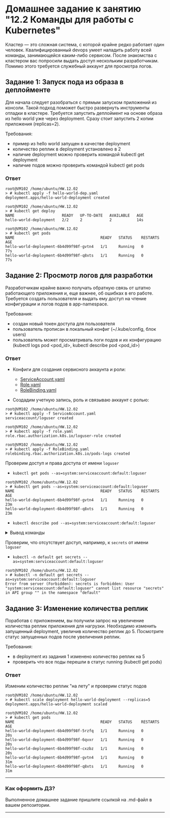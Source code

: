 # Домашнее задание к занятию "12.2 Команды для работы с Kubernetes"
Кластер — это сложная система, с которой крайне редко работает один человек. Квалифицированный devops умеет наладить работу всей команды, занимающейся каким-либо сервисом.
После знакомства с кластером вас попросили выдать доступ нескольким разработчикам. Помимо этого требуется служебный аккаунт для просмотра логов.

## Задание 1: Запуск пода из образа в деплойменте
Для начала следует разобраться с прямым запуском приложений из консоли. Такой подход поможет быстро развернуть инструменты отладки в кластере. Требуется запустить деплоймент на основе образа из hello world уже через deployment. Сразу стоит запустить 2 копии приложения (replicas=2). 

Требования:
 * пример из hello world запущен в качестве deployment
 * количество реплик в deployment установлено в 2
 * наличие deployment можно проверить командой kubectl get deployment
 * наличие подов можно проверить командой kubectl get pods

### Ответ

```shell
root@VM102 /home/ubuntu/HW.12.02
> # kubectl apply -f hello-world-dep.yaml
deployment.apps/hello-world-deployment created

root@VM102 /home/ubuntu/HW.12.02
> # kubectl get deploy
NAME                     READY   UP-TO-DATE   AVAILABLE   AGE
hello-world-deployment   2/2     2            2           14s

root@VM102 /home/ubuntu/HW.12.02
> # kubectl get pods
NAME                                      READY   STATUS    RESTARTS   AGE
hello-world-deployment-6b4d99f98f-gvtn4   1/1     Running   0          77s
hello-world-deployment-6b4d99f98f-q8xts   1/1     Running   0          77s
```

## Задание 2: Просмотр логов для разработки
Разработчикам крайне важно получать обратную связь от штатно работающего приложения и, еще важнее, об ошибках в его работе. 
Требуется создать пользователя и выдать ему доступ на чтение конфигурации и логов подов в app-namespace.

Требования: 
 * создан новый токен доступа для пользователя
 * пользователь прописан в локальный конфиг (~/.kube/config, блок users)
 * пользователь может просматривать логи подов и их конфигурацию (kubectl logs pod <pod_id>, kubectl describe pod <pod_id>)


### Ответ
- Конфиги для создания сервисного аккаунта и роли:
  - [ServiceAccount.yaml](src/ServiceAccount.yaml) 
  - [Role.yaml](src/role.yaml)
  - [RoleBinding.yaml](src/RoleBinding.yaml)

- Создадим учетную запись, роль и связываю аккаунт с ролью:
```shell
root@VM102 /home/ubuntu/HW.12.02
> # kubectl apply -f ServiceAccount.yaml
serviceaccount/loguser created

root@VM102 /home/ubuntu/HW.12.02
> # kubectl apply -f role.yaml
role.rbac.authorization.k8s.io/loguser-role created

root@VM102 /home/ubuntu/HW.12.02
> # kubectl apply -f RoleBinding.yaml
rolebinding.rbac.authorization.k8s.io/pods-logs created
```

Проверим доступ и права доступа от имени `loguser`
- `kubectl get pods --as=system:serviceaccount:default:loguser`
```shell
root@VM102 /home/ubuntu/HW.12.02
> # kubectl get pods --as=system:serviceaccount:default:loguser
NAME                                      READY   STATUS    RESTARTS   AGE
hello-world-deployment-6b4d99f98f-gvtn4   1/1     Running   0          23m
hello-world-deployment-6b4d99f98f-q8xts   1/1     Running   0          23m
```
- `kubectl describe pod --as=system:serviceaccount:default:loguser`
<details>
    <summary>Вывод команды</summary>

```shell
root@VM102 /home/ubuntu/HW.12.02
> # kubectl describe pod --as=system:serviceaccount:default:loguser
Name:             hello-world-deployment-6b4d99f98f-gvtn4
Namespace:        default
Priority:         0
Service Account:  default
Node:             vm102/192.168.2.118
Start Time:       Fri, 06 Jan 2023 00:59:55 +0500
Labels:           app=hello-world-deployment
                  pod-template-hash=6b4d99f98f
Annotations:      cni.projectcalico.org/containerID: fb4424caf93716c5aed4a76709f4cfd9ac2b9debfedd5af0732453258481391c
                  cni.projectcalico.org/podIP: 10.244.31.5/32
                  cni.projectcalico.org/podIPs: 10.244.31.5/32
Status:           Running
IP:               10.244.31.5
IPs:
  IP:           10.244.31.5
Controlled By:  ReplicaSet/hello-world-deployment-6b4d99f98f
Containers:
  hello-world-app:
    Container ID:   docker://9772a34977c62b8730791e63e12514f1e783c9a884597504a6193fd720659001
    Image:          k8s.gcr.io/echoserver:1.4
    Image ID:       docker-pullable://k8s.gcr.io/echoserver@sha256:5d99aa1120524c801bc8c1a7077e8f5ec122ba16b6dda1a5d3826057f67b9bcb
    Port:           <none>
    Host Port:      <none>
    State:          Running
      Started:      Fri, 06 Jan 2023 00:59:56 +0500
    Ready:          True
    Restart Count:  0
    Environment:    <none>
    Mounts:
      /var/run/secrets/kubernetes.io/serviceaccount from kube-api-access-c8bnl (ro)
Conditions:
  Type              Status
  Initialized       True
  Ready             True
  ContainersReady   True
  PodScheduled      True
Volumes:
  kube-api-access-c8bnl:
    Type:                    Projected (a volume that contains injected data from multiple sources)
    TokenExpirationSeconds:  3607
    ConfigMapName:           kube-root-ca.crt
    ConfigMapOptional:       <nil>
    DownwardAPI:             true
QoS Class:                   BestEffort
Node-Selectors:              <none>
Tolerations:                 node.kubernetes.io/not-ready:NoExecute op=Exists for 300s
                             node.kubernetes.io/unreachable:NoExecute op=Exists for 300s
Events:                      <none>


Name:             hello-world-deployment-6b4d99f98f-q8xts
Namespace:        default
Priority:         0
Service Account:  default
Node:             vm102/192.168.2.118
Start Time:       Fri, 06 Jan 2023 00:59:55 +0500
Labels:           app=hello-world-deployment
                  pod-template-hash=6b4d99f98f
Annotations:      cni.projectcalico.org/containerID: 4d4c236f9c5870c6b12430c03a1e646f586eb250a4d5e84697dee1ee0a1294cc
                  cni.projectcalico.org/podIP: 10.244.31.4/32
                  cni.projectcalico.org/podIPs: 10.244.31.4/32
Status:           Running
IP:               10.244.31.4
IPs:
  IP:           10.244.31.4
Controlled By:  ReplicaSet/hello-world-deployment-6b4d99f98f
Containers:
  hello-world-app:
    Container ID:   docker://5edef10a1d0dae5f217df1761fb5e362d82ee3c1c2fba3fef93b2adbd286c39d
    Image:          k8s.gcr.io/echoserver:1.4
    Image ID:       docker-pullable://k8s.gcr.io/echoserver@sha256:5d99aa1120524c801bc8c1a7077e8f5ec122ba16b6dda1a5d3826057f67b9bcb
    Port:           <none>
    Host Port:      <none>
    State:          Running
      Started:      Fri, 06 Jan 2023 00:59:56 +0500
    Ready:          True
    Restart Count:  0
    Environment:    <none>
    Mounts:
      /var/run/secrets/kubernetes.io/serviceaccount from kube-api-access-lxw5c (ro)
Conditions:
  Type              Status
  Initialized       True
  Ready             True
  ContainersReady   True
  PodScheduled      True
Volumes:
  kube-api-access-lxw5c:
    Type:                    Projected (a volume that contains injected data from multiple sources)
    TokenExpirationSeconds:  3607
    ConfigMapName:           kube-root-ca.crt
    ConfigMapOptional:       <nil>
    DownwardAPI:             true
QoS Class:                   BestEffort
Node-Selectors:              <none>
Tolerations:                 node.kubernetes.io/not-ready:NoExecute op=Exists for 300s
                             node.kubernetes.io/unreachable:NoExecute op=Exists for 300s
Events:                      <none>
```
</details>

Проверим, что отсутствует доступ, например, к `secrets` от имени `loguser`
- `kubectl -n default get secrets --as=system:serviceaccount:default:loguser`
```shell
root@VM102 /home/ubuntu/HW.12.02
> # kubectl -n default get secrets --as=system:serviceaccount:default:loguser
Error from server (Forbidden): secrets is forbidden: User "system:serviceaccount:default:loguser" cannot list resource "secrets" in API group "" in the namespace "default"
```

## Задание 3: Изменение количества реплик 
Поработав с приложением, вы получили запрос на увеличение количества реплик приложения для нагрузки. Необходимо изменить запущенный deployment, увеличив количество реплик до 5. Посмотрите статус запущенных подов после увеличения реплик. 

Требования:
 * в deployment из задания 1 изменено количество реплик на 5
 * проверить что все поды перешли в статус running (kubectl get pods)

### Ответ

Изменим количество реплик "на лету" и проверим статус подов
```shell
root@VM102 /home/ubuntu/HW.12.02
> # kubectl scale deployment hello-world-deployment --replicas=5
deployment.apps/hello-world-deployment scaled

root@VM102 /home/ubuntu/HW.12.02
> # kubectl get pods
NAME                                      READY   STATUS    RESTARTS   AGE
hello-world-deployment-6b4d99f98f-5rzfq   1/1     Running   0          20s
hello-world-deployment-6b4d99f98f-6qvxr   1/1     Running   0          20s
hello-world-deployment-6b4d99f98f-cxzbz   1/1     Running   0          20s
hello-world-deployment-6b4d99f98f-gvtn4   1/1     Running   0          31m
hello-world-deployment-6b4d99f98f-q8xts   1/1     Running   0          31m
```

---

### Как оформить ДЗ?

Выполненное домашнее задание пришлите ссылкой на .md-файл в вашем репозитории.

---
